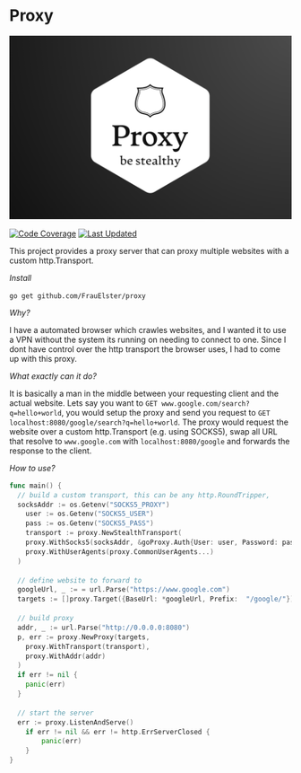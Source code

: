 # Proxy

<p align="center">
  <img src="assets/logo.png" alt="Project Logo" width="800">
</p>

[![Code Coverage](https://img.shields.io/badge/coverage-58%25-brightgreen)](#)
[![Last Updated](https://img.shields.io/badge/updated-2023.09.30-brightgreen)](#)

This project provides a proxy server that can proxy multiple websites with a custom http.Transport.

_Install_

`go get github.com/FrauElster/proxy`

_Why?_ 

I have a automated browser which crawles websites, and I wanted it to use a VPN without the system its running on needing to connect to one. Since I dont have control over the http transport the browser uses, I had to come up with this proxy.

_What exactly can it do?_ 

It is basically a man in the middle between your requesting client and the actual website.
Lets say you want to `GET www.google.com/search?q=hello+world`, you would setup the proxy and send you request to `GET localhost:8080/google/search?q=hello+world`. The proxy would request the website over a custom http.Transport (e.g. using SOCKS5), swap all URL that resolve to `www.google.com` with `localhost:8080/google` and forwards the response to the client.

_How to use?_

```go
func main() {
  // build a custom transport, this can be any http.RoundTripper,
  socksAddr := os.Getenv("SOCKS5_PROXY")
	user := os.Getenv("SOCKS5_USER")
	pass := os.Getenv("SOCKS5_PASS")
	transport := proxy.NewStealthTransport(
    proxy.WithSocks5(socksAddr, &goProxy.Auth{User: user, Password: pass}), 
    proxy.WithUserAgents(proxy.CommonUserAgents...)
  )

  // define website to forward to
  googleUrl, _ := = url.Parse("https://www.google.com")
  targets := []proxy.Target({BaseUrl: *googleUrl, Prefix:  "/google/"})

  // build proxy
  addr, _ := url.Parse("http://0.0.0.0:8080")
  p, err := proxy.NewProxy(targets, 
    proxy.WithTransport(transport), 
    proxy.WithAddr(addr)
  )
  if err != nil {
    panic(err)
  }

  // start the server
  err := proxy.ListenAndServe()
	if err != nil && err != http.ErrServerClosed {
		panic(err)
	}
}
```